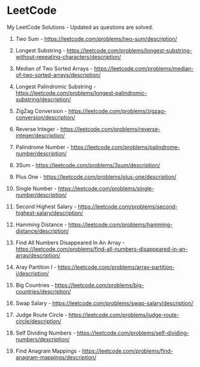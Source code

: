 # LeetCode
My LeetCode Solutions - Updated as questions are solved.

1. Two Sum - https://leetcode.com/problems/two-sum/description/

3. Longest Substring - https://leetcode.com/problems/longest-substring-without-repeating-characters/description/

4. Median of Two Sorted Arrays - https://leetcode.com/problems/median-of-two-sorted-arrays/description/

5. Longest Palindromic Substring - https://leetcode.com/problems/longest-palindromic-substring/description/

6. ZigZag Conversion - https://leetcode.com/problems/zigzag-conversion/description/

7. Reverse Integer - https://leetcode.com/problems/reverse-integer/description/

9. Palindrome Number - https://leetcode.com/problems/palindrome-number/description/

15. 3Sum - https://leetcode.com/problems/3sum/description/

66. Plus One - https://leetcode.com/problems/plus-one/description/

136. Single Number - https://leetcode.com/problems/single-number/description/

176. Second Highest Salary - https://leetcode.com/problems/second-highest-salary/description/

461. Hamming Distance - https://leetcode.com/problems/hamming-distance/description/

448. Find All Numbers Disappeared In An Array - https://leetcode.com/problems/find-all-numbers-disappeared-in-an-array/description/

561. Aray Partition I - https://leetcode.com/problems/array-partition-i/description/

595. Big Countries - https://leetcode.com/problems/big-countries/description/

627. Swap Salary - https://leetcode.com/problems/swap-salary/description/

657. Judge Route Circle - https://leetcode.com/problems/judge-route-circle/description/

728. Self Dividing Numbers - https://leetcode.com/problems/self-dividing-numbers/description/

760. Find Anagram Mappings - https://leetcode.com/problems/find-anagram-mappings/description/
